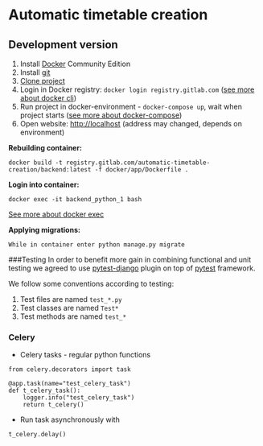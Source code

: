 # Automatic timetable creation
## Development version

1. Install [Docker](https://www.docker.com/) Community Edition
2. Install [git](https://git-scm.com/)
3. [Clone project](https://git-scm.com/docs/git-clone)
4. Login in Docker registry: `docker login registry.gitlab.com` ([see more about docker cli](https://docs.docker.com/engine/reference/commandline/cli/))
5. Run project in docker-environment - `docker-compose up`, wait when project starts
([see more about docker-compose](https://docs.docker.com/compose/))
6. Open website: [http://localhost](http://localhost) (address may changed, depends on environment)


__Rebuilding container:__

    docker build -t registry.gitlab.com/automatic-timetable-creation/backend:latest -f docker/app/Dockerfile .
    
__Login into container:__
    
    docker exec -it backend_python_1 bash
[See more about docker exec](https://docs.docker.com/engine/reference/commandline/exec/)

    
__Applying migrations:__

    While in container enter python manage.py migrate


###Testing
In order to benefit more gain in combining functional and unit testing we agreed to use [pytest-django](https://pytest-django.readthedocs.io/en/latest) plugin on top of [pytest](https://docs.pytest.org/en/latest/contents.html) framework. 


We follow some conventions according to testing:
1. Test files are named `test_*.py`
2. Test classes are named `Test*`
3. Test methods are named `test_*`

### Celery
* Celery tasks - regular python functions
```
from celery.decorators import task

@app.task(name="test_celery_task")
def t_celery_task():
    logger.info("test_celery_task")
    return t_celery()
```
* Run task asynchronously with
```
t_celery.delay()
```

